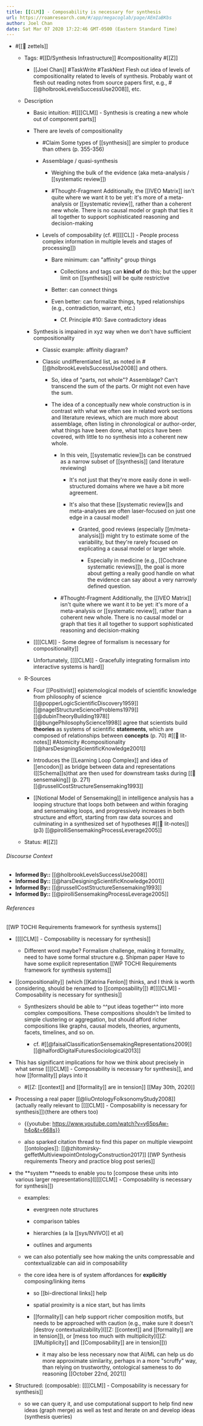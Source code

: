 ```yaml
---
title: [[CLM]] - Composability is necessary for synthesis
url: https://roamresearch.com/#/app/megacoglab/page/AEmIaBKbs
author: Joel Chan
date: Sat Mar 07 2020 17:22:46 GMT-0500 (Eastern Standard Time)
---
```


- #[[🌲 zettels]]

    - Tags: #[[D/Synthesis Infrastructure]] #compositionality #[[Z]]

        - [[Joel Chan]] #TaskWrite #TaskNext Flesh out idea of levels of compositionality related to levels of synthesis. Probably want ot flesh out reading notes from source papers first, e.g., #[[@holbrookLevelsSuccessUse2008]], etc.

    - Description

        - Basic intuition: #[[[[CLM]] - Synthesis is creating a new whole out of component parts]]

        - There are levels of compositionality

            - #Claim Some types of [[synthesis]] are simpler to produce than others (p. 355-356)

            - Assemblage / quasi-synthesis

                - Weighing the bulk of the evidence (aka meta-analysis / [[systematic review]])

                - #Thought-Fragment Additionally, the [[IVEO Matrix]] isn't quite where we want it to be yet: it's more of a meta-analysis or [[systematic review]], rather than a coherent new whole. There is no causal model or graph that ties it all together to support sophisticated reasoning and decision-making

            - Levels of composability (cf. #[[[[CL]] - People process complex information in multiple levels and stages of processing]])

                - Bare minimum: can "affinity" group things

                    - Collections and tags can __kind of__ do this; but the upper limit on [[synthesis]] will be quite restrictive

                - Better: can connect things

                - Even better: can formalize things, typed relationships (e.g., contradiction, warrant, etc.)

                    - Cf. Principle #10: Save contradictory ideas

        - Synthesis is impaired in xyz way when we don't have sufficient compositionality

            - Classic example: affinity diagram?

            - Classic undifferentiated list, as noted in #[[@holbrookLevelsSuccessUse2008]] and others.

                - So, idea of "parts, not whole"? Assemblage? Can't transcend the sum of the parts. Or might not even have the sum.

                - The idea of a conceptually new whole construction is in contrast with what we often see in related work sections and literature reviews, which are much more about assemblage, often listing in chronological or author-order, what things have been done, what topics have been covered, with little to no synthesis into a coherent new whole.

                    - In this vein, [[systematic review]]s can be construed as a narrow subset of [[synthesis]] (and literature reviewing)

                        - It's not just that they're more easily done in well-structured domains where we have a bit more agreement.

                        - It's also that these [[systematic review]]s and meta-analyses are often laser-focused on just one edge in a causal model!

                            - Granted, good reviews (especially [[m/meta-analysis]]) might try to estimate some of the variability, but they're rarely focused on explicating a causal model or larger whole.

                                - Especially in medicine (e.g., [[Cochrane systematic reviews]]), the goal is more about getting a really good handle on what the evidence can say about a very narrowly defined question.

                    - #Thought-Fragment Additionally, the [[IVEO Matrix]] isn't quite where we want it to be yet: it's more of a meta-analysis or [[systematic review]], rather than a coherent new whole. There is no causal model or graph that ties it all together to support sophisticated reasoning and decision-making

        - [[[[CLM]] - Some degree of formalism is necessary for compositionality]]

        - Unfortunately, [[[[CLM]] - Gracefully integrating formalism into interactive systems is hard]]

    - R-Sources

        - Four [[Positivist]] epistemological models of scientific knowledge from philosophy of science [[@popperLogicScientificDiscovery1959]] [[@nagelStructureScienceProblems1979]] [[@dubinTheoryBuilding1978]] [[@bungePhilosophyScience1998]] agree that scientists build __theories__ as systems of scientific __statements__, which are composed of relationships between __concepts__ (p. 70) #[[📝 lit-notes]] #Atomicity #compositionality [[@harsDesigningScientificKnowledge2001]]

        - Introduces the [[Learning Loop Complex]] and idea of [[encodon]] as bridge between data and representations ([[Schema]]s)that are then used for downstream tasks during [[🧱 sensemaking]] (p. 271) [[@russellCostStructureSensemaking1993]]

        - [[Notional Model of Sensemaking]] in intelligence analysis has a looping structure that loops both between and within foraging and sensemaking loops, and progressively increases in both structure and effort, starting from raw data sources and culminating in a synthesized set of hypotheses #[[📝 lit-notes]] (p3) [[@pirolliSensemakingProcessLeverage2005]]

    - Status: #[[Z]]

###### Discourse Context

- **Informed By::** [[@holbrookLevelsSuccessUse2008]]
- **Informed By::** [[@harsDesigningScientificKnowledge2001]]
- **Informed By::** [[@russellCostStructureSensemaking1993]]
- **Informed By::** [[@pirolliSensemakingProcessLeverage2005]]

###### References

[[WP TOCHI Requirements framework for synthesis systems]]

- [[[[CLM]] - Composability is necessary for synthesis]]

    - Different word maybe? Formalism challenge, making it formality, need to have some formal structure e.g. Shipman paper Have to have some explicit representation
[[WP TOCHI Requirements framework for synthesis systems]]

- [[compositionality]] (which [[Katrina Fenlon]] thinks, and I think is worth considering, should be renamed to [[composability]]) #[[[[CLM]] - Composability is necessary for synthesis]]

    - Synthesizers should be able to ^^put ideas together^^ into more complex compositions. These compositions shouldn't be limited to simple clustering or aggregation, but should afford richer compositions like graphs, causal models, theories, arguments, facets, timelines, and so on.

        - cf. #[[@faisalClassificationSensemakingRepresentations2009]]
[[@halfordDigitalFuturesSociological2013]]

- This has significant implications for how we think about precisely in what sense [[[[CLM]] - Composability is necessary for synthesis]], and how [[formality]] plays into it

    - #[[Z: [[context]] and [[formality]] are in tension]]
[[May 30th, 2020]]

- Processing a real paper [[@liuOntologyFolksonomyStudy2008]] (actually really relevant to [[[[CLM]] - Composability is necessary for synthesis]])(there are others too)

    - {{youtube: https://www.youtube.com/watch?v=y65psAw-h4o&t=668s}}

    - also sparked citation thread to find this paper on multiple viewpoint [[ontologies]]: [[@zhitomirsky-geffetMultiviewpointOntologyConstruction2017]]
[[WP Synthesis requirements Theory and practice blog post series]]

- the **system **needs to enable you to [compose these units into various larger representations]([[[[CLM]] - Composability is necessary for synthesis]])

    - examples:

        - evergreen note structures

        - comparison tables

        - hierarchies (a la [[sys/NVIVO]] et al)

        - outlines and arguments

    - we can also potentially see how making the units compressable and contextualizable can aid in composability

    - the core idea here is of system affordances for **explicitly** composing/linking items

        - so [[bi-directional links]] help

        - spatial proximity is a nice start, but has limits

        - [[formality]] can help support richer composition motifs, but needs to be approached with caution (e.g., make sure it doesn't [destroy contextualizability]([[Z: [[context]] and [[formality]] are in tension]]), or [mess too much with multiplicity]([[Z: [[Multiplicity]] and [[Composability]] are in tension]]))

            - it may also be less necessary now that AI/ML can help us do more approximate similarity, perhaps in a more "scruffy" way, than relying on trustworthy, ontological sameness to do reasoning
[[October 22nd, 2021]]

- Structured: (composable): [[[[CLM]] - Composability is necessary for synthesis]]

    - so we can query it, and use computational support to help find new ideas (graph merge) as well as test and iterate on and develop ideas (synthesis queries)
